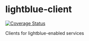 lightblue-client
================
[![Coverage Status](https://coveralls.io/repos/lightblue-platform/lightblue-client/badge.png?branch=master)](https://coveralls.io/r/lightblue-platform/lightblue-client?branch=master)

Clients for lightblue-enabled services
